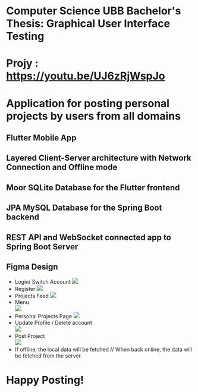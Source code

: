 # Computer Science UBB Bachelor's Thesis: Graphical User Interface Testing

# Projy : https://youtu.be/UJ6zRjWspJo
# Application for posting personal projects by users from all domains

## Flutter Mobile App
## Layered Client-Server architecture with Network Connection and Offline mode
## Moor SQLite Database for the Flutter frontend
## JPA MySQL Database for the Spring Boot backend
## REST API and WebSocket connected app to Spring Boot Server
## Figma Design

<ul>
<li>
      <a> 
	      Login/ Switch Account
        <img src="https://user-images.githubusercontent.com/57533863/157675231-0b6371d9-9774-484d-b66e-e63eef11acbf.png">
      </a>
</li>

<li>
      <a> 
	      Register
        <img src="https://user-images.githubusercontent.com/57533863/157675315-ffa927f6-0346-4909-a629-46c8474fea68.png">
      </a>
</li>
	
<li>
      <a> 
	      Projects Feed
        <img src="https://user-images.githubusercontent.com/57533863/174558785-9668b745-a9b2-455b-b9c7-9f12f18b33bb.png">
      </a>
</li>
	
<li>
      <a> 
	      Menu<br>
        <img src="https://user-images.githubusercontent.com/57533863/174558908-ca94aebe-6a18-40e8-b57f-cf98f4d2face.png">
      </a>
</li>
  
 <li>
      <a> 
	      Personal Projects Page
        <img src="https://user-images.githubusercontent.com/57533863/174558982-2660745b-e883-438c-9d99-f99fcf262502.png">
      </a>
</li>
  
<li>
      <a> 
	      Update Profile / Delete account<br>
        <img src="https://user-images.githubusercontent.com/57533863/174559127-cde6342f-69c0-4091-a935-83554b92efe1.png">
      </a>
</li>
	
<li>
      <a> 
	      Post Project<br>
        <img src="https://user-images.githubusercontent.com/57533863/174559049-25af64aa-453f-4759-8f3f-929941a72faf.png">
      </a>
</li>
  
<li>
      <a> 
	If offline, the local data will be fetched // When back online, the data will be fetched from the server.
      </a>
</li>
</ul>

# Happy Posting!
